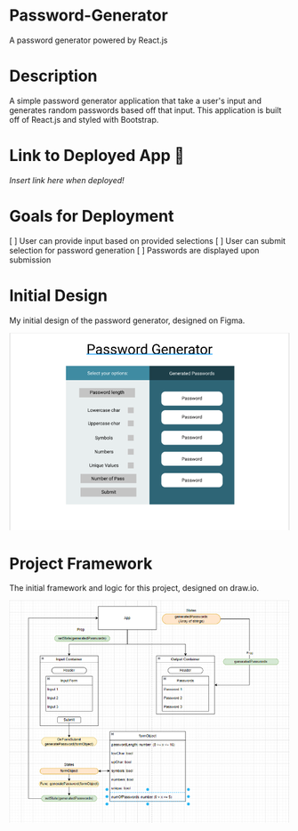 # Password-Generator
A password generator powered by React.js

# Description
A simple password generator application that take a user's input and generates random passwords based off that input. This application is built off of React.js and styled with Bootstrap. 

# Link to Deployed App :link:
_Insert link here when deployed!_

# Goals for Deployment
[ ] User can provide input based on provided selections
[ ] User can submit selection for password generation
[ ] Passwords are displayed upon submission

# Initial Design
My initial design of the password generator, designed on Figma.

![Initial design of the password generator app](./public/assets/images/Capture.PNG)

# Project Framework
The initial framework and logic for this project, designed on draw.io.

![Initial framework of the password generator app](./public/assets/images/Capture2.PNG)

